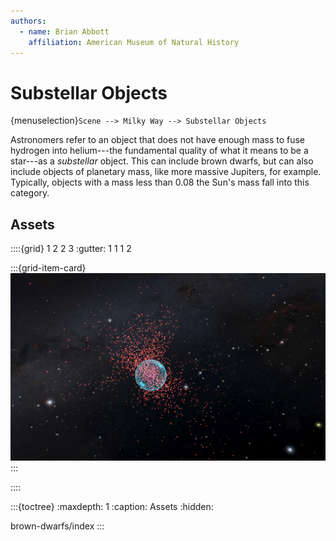 ```yaml
---
authors:
  - name: Brian Abbott
    affiliation: American Museum of Natural History
---
```



# Substellar Objects

{menuselection}`Scene --> Milky Way --> Substellar Objects`

Astronomers refer to an object that does not have enough mass to fuse hydrogen into helium---the fundamental quality of what it means to be a star---as a _substellar_ object. This can include brown dwarfs, but can also include objects of planetary mass, like more massive Jupiters, for example. Typically, objects with a mass less than 0.08 the Sun's mass fall into this category.


## Assets
::::{grid} 1 2 2 3
:gutter: 1 1 1 2

:::{grid-item-card} [](./brown-dwarfs/index)
![brown dwarfss](./brown-dwarfs/brown_dwarfs_around_sun.png)
:::

::::

:::{toctree}
:maxdepth: 1
:caption: Assets
:hidden:

brown-dwarfs/index
:::

